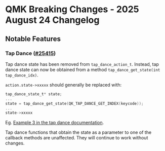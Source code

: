# QMK Breaking Changes - 2025 August 24 Changelog

## Notable Features

### Tap Dance ([#25415](https://github.com/qmk/qmk_firmware/pull/25415))

Tap dance state has been removed from `tap_dance_action_t`. Instead, tap dance
state can now be obtained from a method `tap_dance_get_state(int tap_dance_idx)`.

`action.state->xxxxx` should generally be replaced with:

```c
tap_dance_state_t* state;
...
state = tap_dance_get_state(QK_TAP_DANCE_GET_INDEX(keycode));
...
state->xxxxx
```
   
Eg. [Example 3 in the tap dance documentation](../tap_dance#example-3).

Tap dance functions that obtain the state as a parameter to one of the callback
methods are unaffected. They will continue to work without changes.
